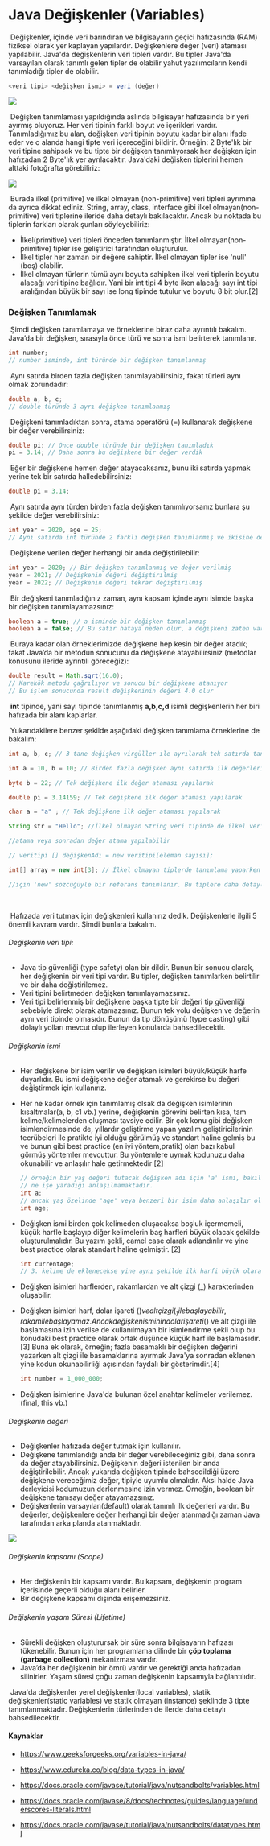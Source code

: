 

# Java Değişkenler (Variables)

​		Değişkenler, içinde veri barındıran ve bilgisayarın geçici hafızasında (RAM) fiziksel olarak yer kaplayan yapılardır. Değişkenlere değer (veri) ataması yapılabilir. Java&#39;da değişkenlerin veri tipleri vardır. Bu tipler Java&#39;da varsayılan olarak tanımlı gelen tipler de olabilir yahut yazılımcıların kendi tanımladığı tipler de olabilir.

```java
<veri tipi> <değişken ismi> = veri (değer)
```

<img src="figures/degiskenYapisi.png"  />

​		Değişken tanımlaması yapıldığında aslında bilgisayar hafızasında bir yeri ayırmış oluyoruz. Her veri tipinin farklı boyut ve içerikleri vardır. Tanımladığımız bu alan, değişken veri tipinin boyutu kadar bir alanı ifade eder ve o alanda hangi tipte veri içereceğini bildirir. Örneğin: 2 Byte&#39;lık bir veri tipine sahipsek ve bu tipte bir değişken tanımlıyorsak her değişken için hafızadan 2 Byte&#39;lık yer ayrılacaktır. Java'daki değişken tiplerini hemen alttaki fotoğrafta görebiliriz: 

![](figures/veri-tipleri-1.png)

​		Burada ilkel (primitive) ve ilkel olmayan (non-primitive) veri tipleri ayrımına da ayrıca dikkat ediniz. String, array, class, interface gibi ilkel olmayan(non-primitive) veri tiplerine ileride daha detaylı bakılacaktır. Ancak bu noktada bu tiplerin farkları olarak şunları söyleyebiliriz:

- İlkel(primitive) veri tipleri önceden tanımlanmıştır. İlkel olmayan(non-primitive) tipler ise geliştirici tarafından oluşturulur.
- İlkel tipler her zaman bir değere sahiptir. İlkel olmayan tipler ise 'null' (boş) olabilir.
- İlkel olmayan türlerin tümü aynı boyuta sahipken ilkel veri tiplerin boyutu alacağı veri tipine bağlıdır. Yani bir int tipi 4 byte iken alacağı sayı int tipi aralığından büyük bir sayı ise long tipinde tutulur ve boyutu 8 bit olur.[2]

### Değişken Tanımlamak

​		Şimdi değişken tanımlamaya ve örneklerine biraz daha ayrıntılı bakalım. Java’da bir değişken, sırasıyla önce türü ve sonra ismi belirterek tanımlanır.

```java
int number;
// number isminde, int türünde bir değişken tanımlanmış
```

​		Aynı satırda birden fazla değişken tanımlayabilirsiniz, fakat türleri aynı olmak zorundadır:

```java
double a, b, c;
// double türünde 3 ayrı değişken tanımlanmış
```

​		Değişkeni tanımladıktan sonra, atama operatörü (=) kullanarak değişkene bir değer verebilirsiniz:

```java
double pi; // Önce double türünde bir değişken tanımladık
pi = 3.14; // Daha sonra bu değişkene bir değer verdik
```

​		Eğer bir değişkene hemen değer atayacaksanız, bunu iki satırda yapmak yerine tek bir satırda halledebilirsiniz:

```java
double pi = 3.14;
```

​		Aynı satırda aynı türden birden fazla değişken tanımlıyorsanız bunlara şu şekilde değer verebilirsiniz:

```java
int year = 2020, age = 25;
// Aynı satırda int türünde 2 farklı değişken tanımlanmış ve ikisine de değer verilmiş
```

​		Değişkene verilen değer herhangi bir anda değiştirilebilir:

```java
int year = 2020; // Bir değişken tanımlanmış ve değer verilmiş
year = 2021; // Değişkenin değeri değiştirilmiş
year = 2022; // Değişkenin değeri tekrar değiştirilmiş
```

​		Bir değişkeni tanımladığınız zaman, aynı kapsam içinde aynı isimde başka bir değişken tanımlayamazsınız:

```java
boolean a = true; // a isminde bir değişken tanımlanmış
boolean a = false; // Bu satır hataya neden olur, a değişkeni zaten var
```

​		Buraya kadar olan örneklerimizde değişkene hep kesin bir değer atadık; fakat Java’da bir metodun sonucunu da değişkene atayabilirsiniz (metodlar konusunu ileride ayrıntılı göreceğiz):

```java
double result = Math.sqrt(16.0);
// Karekök metodu çağrılıyor ve sonucu bir değişkene atanıyor
// Bu işlem sonucunda result değişkeninin değeri 4.0 olur
```

​		**int** tipinde, yani sayı tipinde tanımlanmış **a,b,c,d** isimli değişkenlerin her biri hafızada bir alanı kaplarlar.

​		Yukarıdakilere benzer şekilde aşağıdaki değişken tanımlama örneklerine de bakalım:

```java
int a, b, c; // 3 tane değişken virgüller ile ayrılarak tek satırda tanımlanabilir.

int a = 10, b = 10; // Birden fazla değişken aynı satırda ilk değerleri atanarak //tanımlanabilir.

byte b = 22; // Tek değişkene ilk değer ataması yapılarak

double pi = 3.14159; // Tek değişkene ilk değer ataması yapılarak

char a = "a" ; // Tek değişkene ilk değer ataması yapılarak

String str = "Hello"; //İlkel olmayan String veri tipinde de ilkel veri tipleri gibi direkt değer

//atama veya sonradan değer atama yapılabilir

// veritipi [] değişkenAdı = new veritipi[eleman sayısı];

int[] array = new int[3]; // İlkel olmayan tiplerde tanımlama yaparken referans değişkenler oldukları

//için 'new' sözcüğüyle bir referans tanımlanır. Bu tiplere daha detaylı bakılacaktır.
```

​		

​		Hafızada veri tutmak için değişkenleri kullanırız dedik. Değişkenlerle ilgili 5 önemli kavram vardır. Şimdi bunlara bakalım.

###### Değişkenin veri tipi: 

- Java tip güvenliği (type safety) olan bir dildir. Bunun bir sonucu olarak, her değişkenin bir veri tipi vardır. Bu tipler, değişken tanımlarken belirtilir ve bir daha değiştirilemez. 
- Veri tipini belirtmeden değişken tanımlayamazsınız. 
- Veri tipi belirlenmiş bir değişkene başka tipte bir değeri tip güvenliği sebebiyle direkt olarak atamazsınız. Bunun tek yolu değişken ve değerin aynı veri tipinde olmasıdır. Bunun da tip dönüşümü (type casting) gibi dolaylı yolları mevcut olup ilerleyen konularda bahsedilecektir.

###### Değişkenin ismi 

- Her değişkene bir isim verilir ve değişken isimleri büyük/küçük harfe duyarlıdır. Bu ismi değişkene değer atamak ve gerekirse bu değeri değiştirmek için kullanırız. 

- Her ne kadar örnek için tanımlamış olsak da değişken isimlerinin kısaltmalar(a, b, c1 vb.) yerine, değişkenin görevini belirten kısa, tam kelime/kelimelerden oluşması tavsiye edilir. Bir çok konu gibi değişken isimlendirmesinde de, yıllardır geliştirme yapan yazılım geliştiricilerinin tecrübeleri ile pratikte iyi olduğu görülmüş ve standart haline gelmiş bu ve bunun gibi best practice (en iyi yöntem,pratik) olan bazı kabul görmüş yöntemler mevcuttur. Bu yöntemlere uymak kodunuzu daha okunabilir ve anlaşılır hale getirmektedir [2]

  ```java
  // örneğin bir yaş değeri tutacak değişken adı için 'a' ismi, bakıldığı zaman
  // ne işe yaradığı anlaşılmamaktadır.
  int a;
  // ancak yaş özelinde 'age' veya benzeri bir isim daha anlaşılır olacaktır.
  int age;
  ```

- Değişken ismi birden çok kelimeden oluşacaksa boşluk içermemeli, küçük harfle başlayıp diğer kelimelerin baş harfleri büyük olacak şekilde oluşturulmalıdır. Bu yazım şekli, camel case olarak adlandırılır ve yine best practice olarak standart haline gelmiştir. [2]

  ```java
  int currentAge;
  // 3. kelime de eklenecekse yine aynı şekilde ilk harfi büyük olarak devam etmelidir.
  ```

- Değişken isimleri harflerden, rakamlardan ve alt çizgi (_) karakterinden oluşabilir. 

- Değişken isimleri harf, dolar işareti ($) ve alt çizgi (_) ile başlayabilir, rakam ile başlayamaz. Ancak değişken isminin dolar işareti ($) ve alt çizgi ile başlamasına izin verilse de kullanılmayan bir isimlendirme şekli olup bu konudaki best practice olarak ortak düşünce küçük harf ile başlamasıdır. [3] Buna ek olarak, örneğin; fazla basamaklı bir değişken değerini yazarken alt çizgi ile basamaklarına ayırmak Java'ya sonradan eklenen yine kodun okunabilirliği açısından faydalı bir gösterimdir.[4]

  ```java
  int number = 1_000_000;
  ```

- Değişken isimlerine Java'da bulunan özel anahtar kelimeler verilemez. (final, this vb.)

###### Değişkenin değeri 

- Değişkenler hafızada değer tutmak için kullanılır.
- Değişkene tanımlandığı anda bir değer verebileceğiniz gibi, daha sonra da değer atayabilirsiniz. Değişkenin değeri istenilen bir anda değiştirilebilir. Ancak yukarıda değişken tipinde bahsedildiği üzere değişkene vereceğimiz değer, tipiyle uyumlu olmalıdır. Aksi halde Java derleyicisi kodumuzun derlenmesine izin vermez. Örneğin, boolean bir değişkene tamsayı değer atayamazsınız.
- Değişkenlerin varsayılan(default) olarak tanımlı ilk değerleri vardır. Bu değerler, değişkenlere değer herhangi bir değer atanmadığı zaman Java tarafından arka planda atanmaktadır.

![](figures\default-values.PNG)



###### Değişkenin kapsamı (Scope) 

- Her değişkenin bir kapsamı vardır. Bu kapsam, değişkenin program içerisinde geçerli olduğu alanı belirler. 
- Bir değişkene kapsamı dışında erişemezsiniz.

###### Değişkenin yaşam Süresi (Lifetime) 

- Sürekli değişken oluşturursak bir süre sonra bilgisayarın hafızası tükenebilir. Bunun için her programlama dilinde bir **çöp toplama (garbage collection)** mekanizması vardır. 
- Java’da her değişkenin bir ömrü vardır ve gerektiği anda hafızadan silinirler. Yaşam süresi çoğu zaman değişkenin kapsamıyla bağlantılıdır.



​		Java'da değişkenler yerel değişkenler(local variables), statik değişkenler(static variables) ve statik olmayan (instance) şeklinde 3 tipte tanımlanmaktadır. Değişkenlerin türlerinden de ilerde daha detaylı bahsedilecektir. 

#### Kaynaklar

- https://www.geeksforgeeks.org/variables-in-java/

- https://www.edureka.co/blog/data-types-in-java/

- https://docs.oracle.com/javase/tutorial/java/nutsandbolts/variables.html

- https://docs.oracle.com/javase/8/docs/technotes/guides/language/underscores-literals.html

- https://docs.oracle.com/javase/tutorial/java/nutsandbolts/datatypes.html

